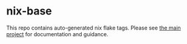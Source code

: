 nix-base
========

This repo contains auto-generated nix flake tags. Please see [the main project][nr]
for documentation and guidance.

[nr]: https://github.com/clearpathrobotics/nix-ros-base
